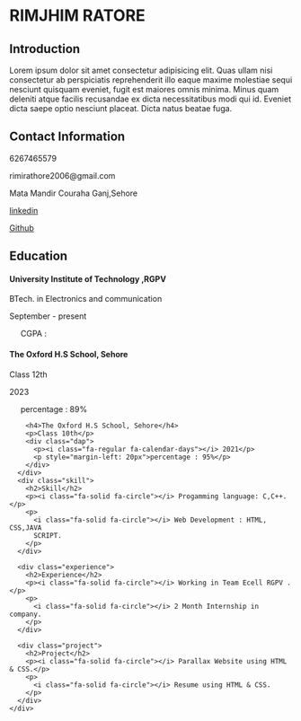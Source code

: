 


<!DOCTYPE html>
<html lang="en">
  <head>
    <meta charset="UTF-8" />
    <meta name="viewport" content="width=device-width, initial-scale=1.0" />
    <title>resume</title>
    <link rel="stylesheet" href="resume.css" />
    <link
      rel="stylesheet"
      href="https://cdnjs.cloudflare.com/ajax/libs/font-awesome/6.5.1/css/all.min.css"
    />
  </head>
  <body>
    <div class="screen">
      <div class="top">
        <h1>RIMJHIM RATORE</h1>
      </div>
      <div class="intro">
        <h2>Introduction</h2>
        <p>
          Lorem ipsum dolor sit amet consectetur adipisicing elit. Quas ullam
          nisi consectetur ab perspiciatis reprehenderit illo eaque maxime
          molestiae sequi nesciunt quisquam eveniet, fugit est maiores omnis
          minima. Minus quam deleniti atque facilis recusandae ex dicta
          necessitatibus modi qui id. Eveniet dicta saepe optio nesciunt
          placeat. Dicta natus beatae fuga.
        </p>
      </div>
      <div class="cont">
        <h2>Contact Information</h2>
        <p><i class="fa-solid fa-phone"></i> 6267465579</p>
        <p><i class="fa-solid fa-envelope"></i> rimirathore2006@gmail.com</p>
        <p>
          <i class="fa-solid fa-location-dot"></i> Mata Mandir Couraha
          Ganj,Sehore
        </p>
        <p><i class="fa-brands fa-linkedin"></i> <a href="#">linkedin</a></p>
        <p><i class="fa-brands fa-github"></i><a href="#">Github</a></p>
      </div>
      <div class="ed">
        <h2>Education</h2>
        <h4>University Institute of Technology ,RGPV</h4>
        <p>BTech. in Electronics and communication</p>
        <div class="dap">
          <p><i class="fa-regular fa-calendar-days"></i> September - present</p>
          <p style="margin-left: 20px">CGPA :</p>
        </div>
        <h4>The Oxford H.S School, Sehore</h4>
        <p>Class 12th</p>
        <div class="dap">
          <p><i class="fa-regular fa-calendar-days"></i> 2023</p>
          <p style="margin-left: 20px">percentage : 89%</p>
        </div>

        <h4>The Oxford H.S School, Sehore</h4>
        <p>Class 10th</p>
        <div class="dap">
          <p><i class="fa-regular fa-calendar-days"></i> 2021</p>
          <p style="margin-left: 20px">percentage : 95%</p>
        </div>
      </div>
      <div class="skill">
        <h2>Skill</h2>
        <p><i class="fa-solid fa-circle"></i> Progamming language: C,C++.</p>
        <p>
          <i class="fa-solid fa-circle"></i> Web Development : HTML, CSS,JAVA
          SCRIPT.
        </p>
      </div>

      <div class="experience">
        <h2>Experience</h2>
        <p><i class="fa-solid fa-circle"></i> Working in Team Ecell RGPV .</p>
        <p>
          <i class="fa-solid fa-circle"></i> 2 Month Internship in company.
        </p>
      </div>

      <div class="project">
        <h2>Project</h2>
        <p><i class="fa-solid fa-circle"></i> Parallax Website using HTML & CSS.</p>
        <p>
          <i class="fa-solid fa-circle"></i> Resume using HTML & CSS.
        </p>
      </div>
    </div>
  </body>
</html>
